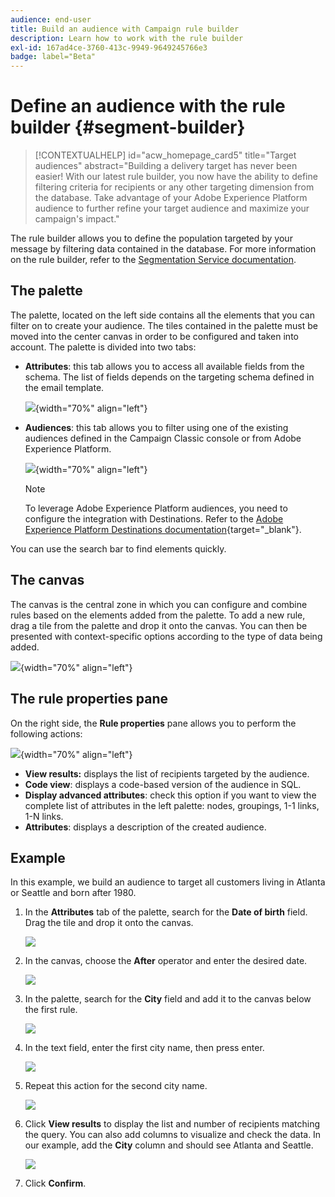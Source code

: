 ```yaml
---
audience: end-user
title: Build an audience with Campaign rule builder
description: Learn how to work with the rule builder
exl-id: 167ad4ce-3760-413c-9949-9649245766e3
badge: label="Beta" 
---
```

# Define an audience with the rule builder {#segment-builder}

>[!CONTEXTUALHELP]
>id="acw_homepage_card5"
>title="Target audiences"
>abstract="Building a delivery target has never been easier! With our latest rule builder, you now have the ability to define filtering criteria for recipients or any other targeting dimension from the database. Take advantage of your Adobe Experience Platform audience to further refine your target audience and maximize your campaign's impact."

The rule builder allows you to define the population targeted by your message by filtering data contained in the database. For more information on the rule builder, refer to the [Segmentation Service documentation](https://experienceleague.adobe.com/docs/experience-platform/segmentation/ui/segment-builder.html).

## The palette

The palette, located on the left side contains all the elements that you can filter on to create your audience. The tiles contained in the palette must be moved into the center canvas in order to be configured and taken into account. The palette is divided into two tabs:

* **Attributes**: this tab allows you to access all available fields from the schema. The list of fields depends on the targeting schema defined in the email template.

    ![](assets/segment-builder2.png){width="70%" align="left"}

* **Audiences**: this tab allows you to filter using one of the existing audiences defined in the Campaign Classic console or from Adobe Experience Platform.

    ![](assets/segment-builder3.png){width="70%" align="left"}

    >[!NOTE]
    >
    >To leverage Adobe Experience Platform audiences, you need to configure the integration with Destinations. Refer to the [Adobe Experience Platform Destinations documentation](https://experienceleague.adobe.com/docs/experience-platform/destinations/home.html){target="_blank"}.

You can use the search bar to find elements quickly.

## The canvas

The canvas is the central zone in which you can configure and combine rules based on the elements added from the palette. To add a new rule, drag a tile from the palette and drop it onto the canvas. You can then be presented with context-specific options according to the type of data being added. 

![](assets/segment-builder4.png){width="70%" align="left"}

## The rule properties pane

On the right side, the **Rule properties** pane allows you to perform the following actions:

![](assets/segment-builder5.png){width="70%" align="left"}

* **View results:** displays the list of recipients targeted by the audience.
* **Code view**: displays a code-based version of the audience in SQL.
* **Display advanced attributes**: check this option if you want to view the complete list of attributes in the left palette: nodes, groupings, 1-1 links, 1-N links.
* **Attributes**: displays a description of the created audience.

## Example

In this example, we build an audience to target all customers living in Atlanta or Seattle and born after 1980. 

1. In the **Attributes** tab of the palette, search for the **Date of birth** field. Drag the tile and drop it onto the canvas. 

    ![](assets/segment-builder6.png)

1. In the canvas, choose the **After** operator and enter the desired date.

    ![](assets/segment-builder7.png)

1. In the palette, search for the **City** field and add it to the canvas below the first rule. 

    ![](assets/segment-builder8.png)

1. In the text field, enter the first city name, then press enter. 

    ![](assets/segment-builder9.png)

1. Repeat this action for the second city name.

    ![](assets/segment-builder10.png)

1. Click **View results** to display the list and number of recipients matching the query. You can also add columns to visualize and check the data. In our example, add the **City** column and should see Atlanta and Seattle.

    ![](assets/segment-builder11.png)

1. Click **Confirm**.
